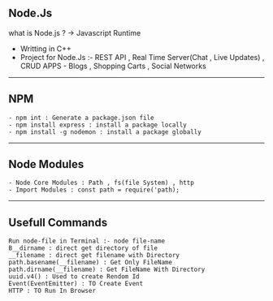 Node.Js
----

what is Node.js ? -> Javascript Runtime 
-   Writting in C++
-   Project for Node.Js :- REST API ,  Real Time Server(Chat , Live Updates) , CRUD APPS - Blogs , Shopping Carts , Social Networks  

---
NPM
---
    - npm int : Generate a package.json file
    - npm install express : install a package locally
    - npm install -g nodemon : install a package globally

-----
Node Modules
-----
    - Node Core Modules : Path , fs(file System) , http
    - Import Modules : const path = require('path);

----
Usefull Commands
----
    Run node-file in Terminal :- node file-name
    B__dirname : direct get directory of file
    __filename : direct get filename with Directory
    path.basename(__filename) : Get Only FileName
    path.dirname(__filename) : Get FileName With Directory
    uuid.v4() : Used to create Rendom Id
    Event(EventEmitter) : TO Create Event
    HTTP : TO Run In Browser  





